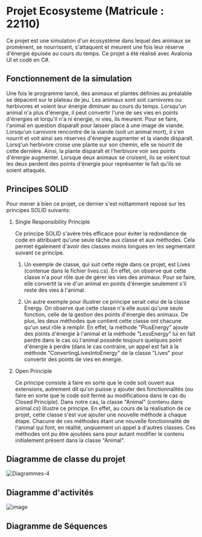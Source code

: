 # Projet Ecosysteme (Matricule : 22110)

Ce projet est une simulation d'un écosystème dans lequel des animaux se promènent, se nourrissent, s'attaquent et meurent une fois leur réserve d'énergie épuisée au cours du temps. Ce projet a été réalisé avec Avalonia UI et codé en C#.

## Fonctionnement de la simulation

Une fois le programme lancé, des animaux et plantes définies au préalable se dépacent sur le plateau de jeu. Les animaux sont soit carnivores ou herbivores et voient leur énergie diminuer au cours du temps. Lorsqu'un animal n'a plus d'énergie, il peut convertir l'une de ses vies en points d'énergies et lorqu'il n'a ni énergie, ni vies, ils meurent. Pour se faire, l'animal en question disparaît pour laisser place à une image de viande. Lorsqu'un carnivore rencontre de la viande (soit un animal mort), il s'en nourrit et voit ainsi ses réserves d'énergie augmenter et la viande disparaît. Lorsq'un herbivore croise une plante sur son chemin, elle se nourrit de cette dernière. Ainsi, la plante disparaît et l'herbivore voir ses points d'énergie augmenter. Lorsque deux animaux se croisent, ils se voient tout les deux perdent des points d'énergie pour représenter le fait qu'ils se soient attaqués. 

## Principes SOLID
Pour mener à bien ce projet, ce dernier s'est nottamment reposé sur les principes SOLID suivants:
1) Single Responsibility Principle
   
   Ce principe SOLID s'avère très efficace pour éviter la redondance de code en attribuant qu'une seule tâche aux classe et aux méthodes. Cela permet également d'avoir des classes moins longues en les segmentant suivant ce principe.
   1) Un exemple de classe, qui suit cette règle dans ce projet, est Lives (contenue dans le fichier lives.cs). En effet, on observe que cette classe n'a pour rôle que de gérer les vies des animaux. Pour se faire, elle convertit la vie d'un animal en points d'énergie seulement s'il reste des vies à l'animal.

   3) Un autre exemple pour illustrer ce principe serait celui de la classe Energy. On observe que cette classe n'a elle aussi qu'une seule fonction, celle de la gestion des points d'énergie des animaux. De plus, les deux méthodes que contient cette classe ont chacune qu'un seul rôle à remplir. En effet, la méthode "PlusEnergy" ajoute des points d'énergie à l'animal et la méthode "LessEnergy" lui en fait perdre dans le cas où l'animal possède toujours quelques point d'énergie à perdre (dans le cas contraire, un appel est fait à la méthode "ConvertingLivesIntoEnergy" de la classe "Lives" pour convertir des points de vies en énergie.

2) Open Principle
   
   Ce principe consiste à faire en sorte que le code soit ouvert aux extensions, autrement dit qu'on puisse y ajouter des fonctionnalités (ou faire en sorte que le code soit fermé au modifications dans le cas du Closed Principle).
   Dans notre cas, la classe "Animal" (contenu dans animal.cs) illustre ce principe. En effet, au cours de la réalisation de ce projet, cette classe s'est vue ajouter une nouvelle méthode à chaque étape. Chacune de ces méthodes étant une nouvelle fonctionnalité de l'animal qui font, en réalité, unqiuement un appel à d'autres classes. Ces méthodes ont pu être ajoutées sans pour autant modifier le contenu initialement présent dans la classe "Animal". 
   
## Diagramme de classe du projet

![Diagrammes-4](https://github.com/user-attachments/assets/a5bf0457-a25e-428a-bd1c-1f508d911a5c)

## Diagramme d'activités
![image](https://github.com/user-attachments/assets/5e14e1d1-8753-4ef8-bf02-8a0bd956b9c3)

## Diagramme de Séquences

